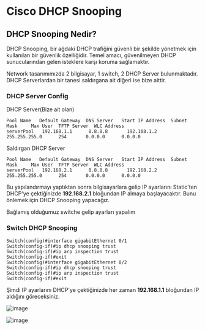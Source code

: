 # Cisco DHCP Snooping

## DHCP Snooping Nedir?

DHCP Snooping, bir ağdaki DHCP trafiğini güvenli bir şekilde yönetmek için kullanılan bir güvenlik özelliğidir. Temel amacı, güvenilmeyen DHCP sunucularından gelen isteklere karşı koruma sağlamaktır.

Network tasarımımızda 2 bilgisayar, 1 switch, 2 DHCP Server bulunmaktadır. DHCP Serverlardan bir tanesi saldırgana ait diğeri ise bize aittir.



### DHCP Server Config

DHCP Server(Bize ait olan)

```
Pool Name   Default Gateway  DNS Server   Start IP Address  Subnet Mask     Max User  TFTP Server  WLC Address
serverPool   192.168.1.1      8.8.8.8       192.168.1.2    255.255.255.0      254       0.0.0.0      0.0.0.0
```


Saldırgan DHCP Server

```
Pool Name   Default Gateway  DNS Server   Start IP Address  Subnet Mask     Max User  TFTP Server  WLC Address
serverPool   192.168.2.1      8.8.8.8       192.168.2.2    255.255.255.0      254       0.0.0.0      0.0.0.0
```


Bu yapılandırmayı yaptıktan sonra bilgisayarlara gelip IP ayarlarını Static'ten DHCP'ye çektiğinizde **192.168.2.1**  bloğundan IP almaya başlayacaktır. Bunu önlemek için DHCP Snooping yapacağız.



Bağlamış olduğumuz switche gelip ayarları yapalım

### Switch DHCP Snooping

```
Switch(config)#interface gigabitEthernet 0/1
Switch(config-if)#ip dhcp snooping trust 
Switch(config-if)#ip arp inspection trust 
Switch(config-if)#exit 
Switch(config)#interface gigabitEthernet 0/2
Switch(config-if)#ip dhcp snooping trust 
Switch(config-if)#ip arp inspection trust 
Switch(config-if)#exit 
```

Şimdi IP ayarlarını DHCP'ye çektiğinizde her zaman **192.168.1.1** bloğundan IP aldığını göreceksiniz.


![image](https://github.com/ugurcomptech/C-DHCP-SNOOPING/assets/133202238/310e9aa2-9e7b-4907-9abb-532ca393ff97)


![image](https://github.com/user-attachments/assets/abc2166e-391f-4267-927d-492f1a249be4)


